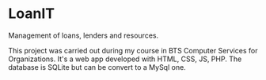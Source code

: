 # LoanIT
Management of loans, lenders and resources.


This project was carried out during my course in BTS Computer Services for Organizations.
It's a web app developed with HTML, CSS, JS, PHP.
The database is SQLite but can be convert to a MySql one.
